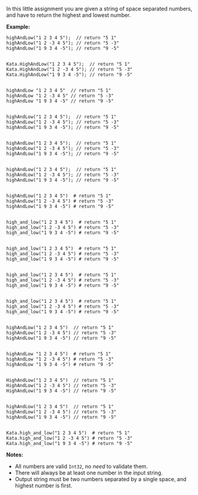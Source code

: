 In this little assignment you are given a string of space separated numbers, and have to return the highest and lowest number.

**Example:**

    highAndLow("1 2 3 4 5");  // return "5 1"
    highAndLow("1 2 -3 4 5"); // return "5 -3"
    highAndLow("1 9 3 4 -5"); // return "9 -5"
    

    Kata.HighAndLow("1 2 3 4 5");  // return "5 1"
    Kata.HighAndLow("1 2 -3 4 5"); // return "5 -3"
    Kata.HighAndLow("1 9 3 4 -5"); // return "9 -5"
    

    highAndLow "1 2 3 4 5"  // return "5 1"
    highAndLow "1 2 -3 4 5" // return "5 -3"
    highAndLow "1 9 3 4 -5" // return "9 -5"
    

    highAndLow("1 2 3 4 5");  // return "5 1"
    highAndLow("1 2 -3 4 5"); // return "5 -3"
    highAndLow("1 9 3 4 -5"); // return "9 -5"
    

    highAndLow("1 2 3 4 5");  // return "5 1"
    highAndLow("1 2 -3 4 5"); // return "5 -3"
    highAndLow("1 9 3 4 -5"); // return "9 -5"
    

    highAndLow("1 2 3 4 5");  // return "5 1"
    highAndLow("1 2 -3 4 5"); // return "5 -3"
    highAndLow("1 9 3 4 -5"); // return "9 -5"
    

    highAndLow("1 2 3 4 5")  # return "5 1"
    highAndLow("1 2 -3 4 5") # return "5 -3"
    highAndLow("1 9 3 4 -5") # return "9 -5"
    

    high_and_low("1 2 3 4 5")  # return "5 1"
    high_and_low("1 2 -3 4 5") # return "5 -3"
    high_and_low("1 9 3 4 -5") # return "9 -5"
    

    high_and_low("1 2 3 4 5")  # return "5 1"
    high_and_low("1 2 -3 4 5") # return "5 -3"
    high_and_low("1 9 3 4 -5") # return "9 -5"
    

    high_and_low("1 2 3 4 5")  # return "5 1"
    high_and_low("1 2 -3 4 5") # return "5 -3"
    high_and_low("1 9 3 4 -5") # return "9 -5"
    

    high_and_low("1 2 3 4 5")  # return "5 1"
    high_and_low("1 2 -3 4 5") # return "5 -3"
    high_and_low("1 9 3 4 -5") # return "9 -5"
    

    highAndLow("1 2 3 4 5")  // return "5 1"
    highAndLow("1 2 -3 4 5") // return "5 -3"
    highAndLow("1 9 3 4 -5") // return "9 -5"
    

    highAndLow "1 2 3 4 5")  # return "5 1"
    highAndLow "1 2 -3 4 5") # return "5 -3"
    highAndLow "1 9 3 4 -5") # return "9 -5"
    

    HighAndLow("1 2 3 4 5")  // return "5 1"
    HighAndLow("1 2 -3 4 5") // return "5 -3"
    HighAndLow("1 9 3 4 -5") // return "9 -5"
    

    highAndLow("1 2 3 4 5")  // return "5 1"
    highAndLow("1 2 -3 4 5") // return "5 -3"
    highAndLow("1 9 3 4 -5") // return "9 -5"
    

    Kata.high_and_low("1 2 3 4 5")  # return "5 1"
    Kata.high_and_low("1 2 -3 4 5") # return "5 -3"
    Kata.high_and_low("1 9 3 4 -5") # return "9 -5"
    

**Notes:**

*   All numbers are valid `Int32`, no _need_ to validate them.
*   There will always be at least one number in the input string.
*   Output string must be two numbers separated by a single space, and highest number is first.